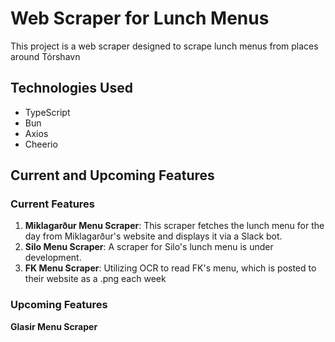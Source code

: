 # Web Scraper for Lunch Menus

This project is a web scraper designed to scrape lunch menus from places around Tórshavn

## Technologies Used

- TypeScript
- Bun
- Axios
- Cheerio

## Current and Upcoming Features

### Current Features

1. **Miklagarður Menu Scraper**: This scraper fetches the lunch menu for the day from Miklagarður's website and displays it via a Slack bot.
2. **Silo Menu Scraper**: A scraper for Silo's lunch menu is under development.
3. **FK Menu Scraper**: Utilizing OCR to read FK's menu, which is posted to their website as a .png each week

### Upcoming Features
**Glasir Menu Scraper**
